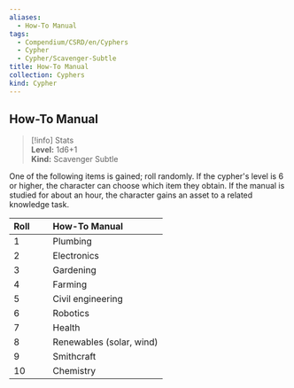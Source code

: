 ```yaml
---
aliases:
  - How-To Manual
tags:
  - Compendium/CSRD/en/Cyphers
  - Cypher
  - Cypher/Scavenger-Subtle
title: How-To Manual
collection: Cyphers
kind: Cypher
---
```

## How-To Manual  
>[!info] Stats  
> **Level:** 1d6+1  
> **Kind:** Scavenger Subtle
  
One of the following items is gained; roll randomly. If the cypher's level is 6 or higher, the character can choose which item they obtain. If the manual is studied for about an hour, the character gains an asset to a related knowledge task.  

|  Roll &nbsp; &nbsp; &nbsp; | How-To Manual  |  
| ------------- | :----------- |  
| 1 | Plumbing |  
| 2 | Electronics |  
| 3 | Gardening |  
| 4 | Farming |  
| 5 | Civil engineering |  
| 6 | Robotics |  
| 7 | Health |  
| 8 | Renewables (solar, wind) |  
| 9 | Smithcraft |  
| 10 | Chemistry |